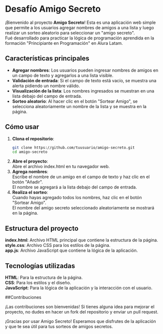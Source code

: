 # Desafío Amigo Secreto

¡Bienvenido al proyecto **Amigo Secreto**! Esta es una aplicación web simple que permite a los usuarios agregar nombres de amigos a una lista y luego realizar un sorteo aleatorio para seleccionar un "amigo secreto".<br>
Fué desarrollado para practicar la lógica de programación aprendida en la formación "Principiante en Programación" en Alura Latam.

## Características principales

- **Agregar nombres**: Los usuarios pueden ingresar nombres de amigos en un campo de texto y agregarlos a una lista visible.
- **Validación de entrada**: Si el campo de texto está vacío, se muestra una alerta pidiendo un nombre válido.
- **Visualización de la lista**: Los nombres ingresados se muestran en una lista debajo del campo de entrada.
- **Sorteo aleatorio**: Al hacer clic en el botón "Sortear Amigo", se selecciona aleatoriamente un nombre de la lista y se muestra en la página.

## Cómo usar

1. **Clona el repositorio**:
   ```bash
   git clone https://github.com/tuusuario/amigo-secreto.git
   cd amigo-secreto
2. **Abre el proyecto**:<br>
   Abre el archivo index.html en tu navegador web.
3. **Agrega nombres**:<br>
   Escribe el nombre de un amigo en el campo de texto y haz clic en el botón "Añadir".<br>
   El nombre se agregará a la lista debajo del campo de entrada.
4. **Realiza el sorteo**:<br>
   Cuando hayas agregado todos los nombres, haz clic en el botón "Sortear Amigo".<br>
   El nombre del amigo secreto seleccionado aleatoriamente se mostrará en la página.

## Estructura del proyecto

**index.html**: Archivo HTML principal que contiene la estructura de la página.<br>
**style.css**: Archivo CSS para los estilos de la página.<br>
**app.js**: Archivo JavaScript que contiene la lógica de la aplicación.

## Tecnologías utilizadas

**HTML**: Para la estructura de la página.<br>
**CSS**: Para los estilos y el diseño.<br>
**JavaScript**: Para la lógica de la aplicación y la interacción con el usuario.

##Contribuciones

¡Las contribuciones son bienvenidas! Si tienes alguna idea para mejorar el proyecto, no dudes en hacer un fork del repositorio y enviar un pull request.


¡Gracias por usar Amigo Secreto! Esperamos que disfrutes de la aplicación y que te sea útil para tus sorteos de amigos secretos.
